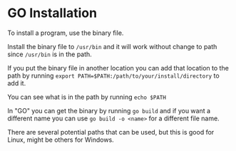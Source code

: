# GO Installation

To install a program, use the binary file.

Install the binary file to `/usr/bin` and it will work without change to path since
`/usr/bin` is in the path.

If you put the binary file in another location you can add that location to the
path by running `export PATH=$PATH:/path/to/your/install/directory` to add it.

You can see what is in the path by running `echo $PATH`

In "GO" you can get the binary by running `go build` and if you want a different name
you can use `go build -o <name>` for a different file name.

There are several potential paths that can be used, but this is good for Linux, might be others for Windows.